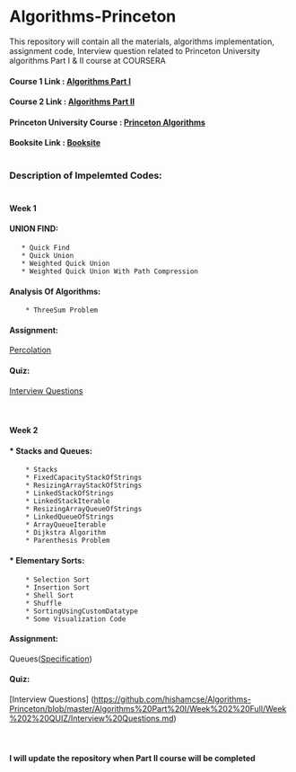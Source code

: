 # Algorithms-Princeton
This repository will contain all the materials, algorithms implementation, assignment code, Interview question related to Princeton University algorithms Part I &amp; II course at COURSERA <br />
#### Course 1 Link : [Algorithms Part I](https://www.coursera.org/learn/algorithms-part1/) <br />
#### Course 2 Link : [Algorithms Part II](https://www.coursera.org/learn/algorithms-part2) <br />
#### Princeton University Course : [Princeton Algorithms](https://www.cs.princeton.edu/courses/archive/spring20/cos226/syllabus.php) <br />
#### Booksite Link : [Booksite](https://algs4.cs.princeton.edu/home/) <br /><br />

### Description of Impelemted Codes: <br /><br />
#### Week 1 <br />
 #### UNION FIND: <br />
       * Quick Find 
       * Quick Union 
       * Weighted Quick Union
       * Weighted Quick Union With Path Compression
 #### Analysis Of Algorithms: <br />
        * ThreeSum Problem
 #### Assignment: 
 [Percolation](https://coursera.cs.princeton.edu/algs4/assignments/percolation/specification.php)
 #### Quiz: 
 [Interview Questions](https://github.com/hishamcse/Algorithms-Princeton/blob/master/Algorithms%20Part%20I/Week%201%20Full/Week%201%20Quiz/Interview%20Questions.md) <br /><br /><br />
        
#### Week 2 <br />
 #### * Stacks and Queues: <br />
        * Stacks
        * FixedCapacityStackOfStrings
        * ResizingArrayStackOfStrings
        * LinkedStackOfStrings
        * LinkedStackIterable
        * ResizingArrayQueueOfStrings
        * LinkedQueueOfStrings
        * ArrayQueueIterable
        * Dijkstra Algorithm
        * Parenthesis Problem 
 #### * Elementary Sorts: <br />
        * Selection Sort
        * Insertion Sort
        * Shell Sort
        * Shuffle
        * SortingUsingCustomDatatype
        * Some Visualization Code 
 #### Assignment: <br />
   Queues([Specification](https://coursera.cs.princeton.edu/algs4/assignments/queues/specification.php))
 #### Quiz:
   [Interview Questions] (https://github.com/hishamcse/Algorithms-Princeton/blob/master/Algorithms%20Part%20I/Week%202%20Full/Week%202%20QUIZ/Interview%20Questions.md) <br /><br /><br />

     
#### I will update the repository when Part II course will be completed
